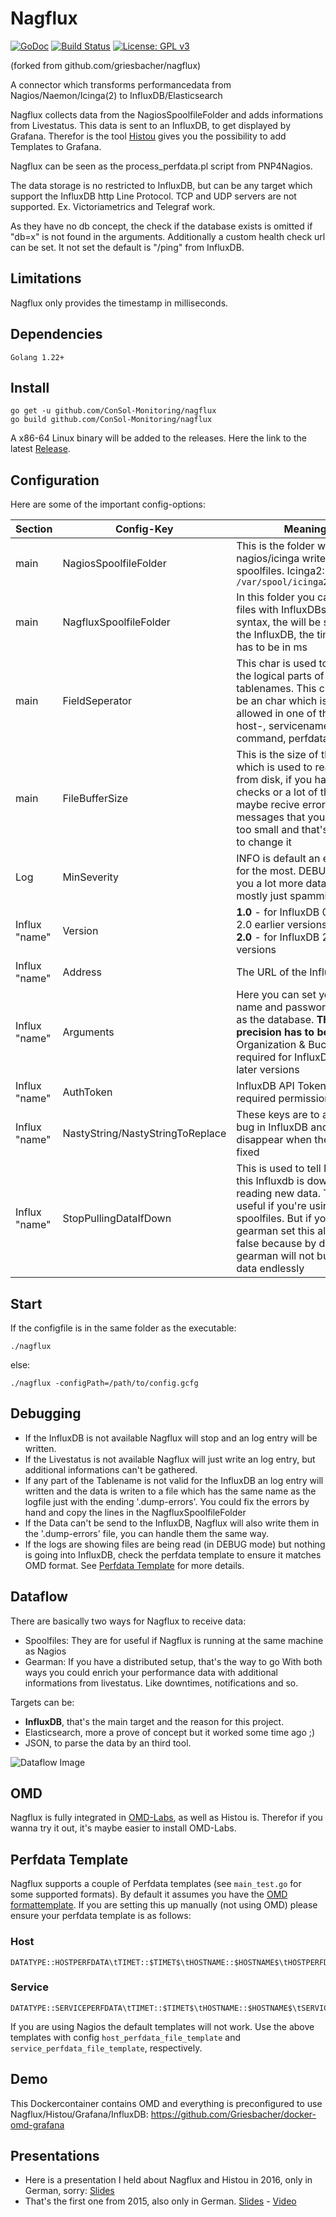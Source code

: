 # Nagflux

[![GoDoc](https://godoc.org/github.com/ConSol-Monitoring/nagflux?status.svg)](https://godoc.org/github.com/ConSol-Monitoring/nagflux)
[![Build Status](https://github.com/ConSol-Monitoring/nagflux/actions/workflows/citest.yml/badge.svg)](https://github.com/ConSol-Monitoring/nagflux/actions/workflows/citest.yml)
[![License: GPL v3](https://img.shields.io/badge/License-GPL%20v2-blue.svg)](http://www.gnu.org/licenses/gpl-2.0)

(forked from github.com/griesbacher/nagflux)

A connector which transforms performancedata from Nagios/Naemon/Icinga(2) to InfluxDB/Elasticsearch

Nagflux collects data from the NagiosSpoolfileFolder and adds informations from Livestatus. This data is sent to an InfluxDB, to get displayed by Grafana. Therefor is the tool [Histou](https://github.com/ConSol-Monitoring/histou) gives you the possibility to add Templates to Grafana.

Nagflux can be seen as the process_perfdata.pl script from PNP4Nagios.

The data storage is no restricted to InfluxDB, but can be any target which support the InfluxDB
http Line Protocol. TCP and UDP servers are not supported. Ex. Victoriametrics and Telegraf work.

As they have no db concept, the check if the database exists is omitted if "db=x" is not found in the arguments.
Additionally a custom health check url can be set. It not set the default is "/ping" from InfluxDB.

## Limitations

Nagflux only provides the timestamp in milliseconds.

## Dependencies

    Golang 1.22+

## Install

    go get -u github.com/ConSol-Monitoring/nagflux
    go build github.com/ConSol-Monitoring/nagflux

A x86-64 Linux binary will be added to the releases.
Here the link to the latest [Release](https://github.com/ConSol-Monitoring/nagflux/releases/latest).

## Configuration

Here are some of the important config-options:

| Section       | Config-Key    | Meaning       |
| ------------- | ------------- | ------------- |
|main|NagiosSpoolfileFolder|This is the folder where nagios/icinga writes its spoolfiles. Icinga2: `/var/spool/icinga2/perfdata`|
|main|NagfluxSpoolfileFolder|In this folder you can dump files with InfluxDBs linequery syntax, the will be shipped to the InfluxDB, the timestamp has to be in ms|
|main|FieldSeperator|This char is used to separate the logical parts of the tablenames. This char has to be an char which is not allowed in one of those: host-, servicename, command, perfdata|
|main|FileBufferSize|This is the size of the buffer which is used to read files from disk, if you have huge checks or a lot of them you maybe recive error messages that your buffer is too small and that's the point to change it|
|Log|MinSeverity|INFO is default an enough for the most. DEBUG give you a lot more data but it's mostly just spamming|
|Influx "name"|Version|**1.0** - for InfluxDB 0.9+ and 2.0 earlier versions<br>**2.0** - for InfluxDB 2.0 or later versions|
|Influx "name"|Address|The URL of the InfluxDB-API|
|Influx "name"|Arguments|Here you can set your user name and password as well as the database. **The precision has to be ms!**<br> Organization & Bucket details required for InfluxDB 2.0 or later versions|
|Influx "name"|AuthToken|InfluxDB API Token with required permissions|
|Influx "name"|NastyString/NastyStringToReplace|These keys are to avoid a bug in InfluxDB and should disappear when the bug is fixed|
|Influx "name"|StopPullingDataIfDown|This is used to tell Nagflux, if this Influxdb is down to stop reading new data. That's useful if you're using spoolfiles. But if you're using gearman set this always to false because by default gearman will not buffer the data endlessly|

## Start

If the configfile is in the same folder as the executable:

    ./nagflux

else:

    ./nagflux -configPath=/path/to/config.gcfg

## Debugging

- If the InfluxDB is not available Nagflux will stop and an log entry will be written.
- If the Livestatus is not available Nagflux will just write an log entry, but additional informations can't be gathered.
- If any part of the Tablename is not valid for the InfluxDB an log entry will written and the data is writen to a file which has the same name as the logfile just with the ending '.dump-errors'. You could fix the errors by hand and copy the lines in the NagfluxSpoolfileFolder
- If the Data can't be send to the InfluxDB, Nagflux will also write them in the '.dump-errors' file, you can handle them the same way.
- If the logs are showing files are being read (in DEBUG mode) but nothing is going into InfluxDB, check the perfdata template to ensure it matches OMD format. See [Perfdata Template](https://github.com/ConSol-Monitoring/nagflux#perfdata-template) for more details.

## Dataflow

There are basically two ways for Nagflux to receive data:

- Spoolfiles: They are for useful if Nagflux is running at the same machine as Nagios
- Gearman: If you have a distributed setup, that's the way to go
  With both ways you could enrich your performance data with additional informations from livestatus. Like downtimes, notifications and so.

Targets can be:

- **InfluxDB**, that's the main target and the reason for this project.
- Elasticsearch, more a prove of concept but it worked some time ago ;)
- JSON, to parse the data by an third tool.

![Dataflow Image](https://raw.githubusercontent.com/ConSol-Monitoring/nagflux/master/doc/NagfluxDataflow.png "Nagflux Dataflow")

## OMD

Nagflux is fully integrated in [OMD-Labs](https://github.com/ConSol-Monitoring/omd), as well as Histou is. Therefor if you wanna try it out, it's maybe easier to install OMD-Labs.

## Perfdata Template

Nagflux supports a couple of Perfdata templates (see `main_test.go` for some supported formats). By default it assumes you have the [OMD formattemplate](https://github.com/ConSol-Monitoring/omd/blob/labs/packages/nagflux/skel/etc/nagflux/nagios_nagflux.cfg). If you are setting this up manually (not using OMD) please ensure your perfdata template is as follows:

### Host

    DATATYPE::HOSTPERFDATA\tTIMET::$TIMET$\tHOSTNAME::$HOSTNAME$\tHOSTPERFDATA::$HOSTPERFDATA$\tHOSTCHECKCOMMAND::$HOSTCHECKCOMMAND$

### Service

    DATATYPE::SERVICEPERFDATA\tTIMET::$TIMET$\tHOSTNAME::$HOSTNAME$\tSERVICEDESC::$SERVICEDESC$\tSERVICEPERFDATA::$SERVICEPERFDATA$\tSERVICECHECKCOMMAND::$SERVICECHECKCOMMAND$

If you are using Nagios the default templates will not work. Use the above templates
with config `host_perfdata_file_template` and `service_perfdata_file_template`, respectively.

## Demo

This Dockercontainer contains OMD and everything is preconfigured to use Nagflux/Histou/Grafana/InfluxDB: https://github.com/Griesbacher/docker-omd-grafana

## Presentations

- Here is a presentation I held about Nagflux and Histou in 2016, only in German, sorry: [Slides](http://www.slideshare.net/PhilipGriesbacher/monitoring-workshop-kiel-2016-performancedaten-visualisierung-mit-grafana-influxdb)
- That's the first one from 2015, also only in German. [Slides](https://www.netways.de/fileadmin/images/Events_Trainings/Events/OSMC/2015/Slides_2015/Grafana_meets_Monitoring_Vorstellung_einer_Komplettloesung-Philip_Griesbacher.pdf) - [Video](https://www.youtube.com/watch?v=rY6N2H0UCFQ)
